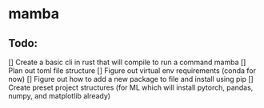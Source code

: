 # mamba


## Todo:
[] Create a basic cli in rust that will compile to run a command mamba
[] Plan out toml file structure 
[] Figure out virtual env requirements (conda for now)
[] Figure out how to add a new package to file and install using pip 
[] Create preset project structures (for ML which will install pytorch, pandas, numpy, and matplotlib already)

